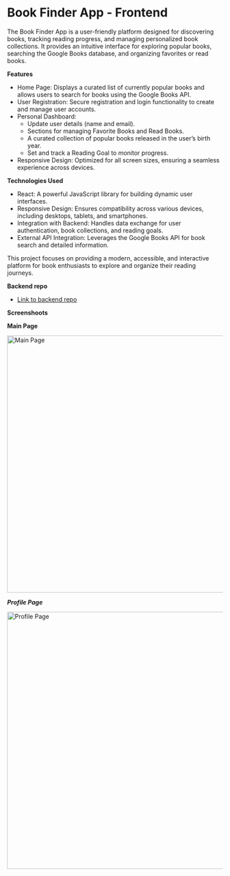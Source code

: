 # Book Finder App - Frontend

The Book Finder App is a user-friendly platform designed for discovering books, tracking reading progress, and managing personalized book collections. It provides an intuitive interface for exploring popular books, searching the Google Books database, and organizing favorites or read books.

**Features**
- Home Page: Displays a curated list of currently popular books and allows users to search for books using the Google Books API.
- User Registration: Secure registration and login functionality to create and manage user accounts.
- Personal Dashboard:
   - Update user details (name and email).
   - Sections for managing Favorite Books and Read Books.
   - A curated collection of popular books released in the user’s birth year.
   - Set and track a Reading Goal to monitor progress.
- Responsive Design: Optimized for all screen sizes, ensuring a seamless experience across devices.

**Technologies Used**
- React: A powerful JavaScript library for building dynamic user interfaces.
- Responsive Design: Ensures compatibility across various devices, including desktops, tablets, and smartphones.
- Integration with Backend: Handles data exchange for user authentication, book collections, and reading goals.
- External API Integration: Leverages the Google Books API for book search and detailed information.

This project focuses on providing a modern, accessible, and interactive platform for book enthusiasts to explore and organize their reading journeys.

**Backend repo**
- [Link to backend repo](https://github.com/Embox99/book-finder-backend)

**Screenshoots**

**Main Page**

<img src="https://i.ibb.co/hDYDffn/main-page.png" alt="Main Page" width="600"/>

***Profile Page***

<img src="https://i.ibb.co/Qj711tF/profile-page.png" alt="Profile Page" width="600"/>
